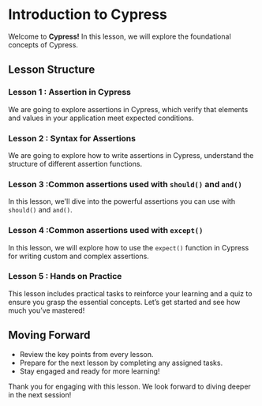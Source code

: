 # Introduction to Cypress

Welcome to **Cypress!** In this lesson, we will explore the foundational concepts of Cypress.

## Lesson Structure

### Lesson 1 : Assertion in Cypress

We are going to explore assertions in Cypress, which verify that elements and values in your application meet expected conditions.

### Lesson 2 : Syntax for Assertions 

We are going to explore how to write assertions in Cypress, understand the structure of different assertion functions.

### Lesson 3 :Common assertions used with `should()` and `and()` 

In this lesson, we'll dive into the powerful assertions you can use with `should()` and `and()`.

### Lesson 4 :Common assertions used with `except()`

In this lesson, we will explore how to use the `expect()` function in Cypress for writing custom and complex assertions.


### Lesson 5 : Hands on Practice

This lesson includes practical tasks to reinforce your learning and a quiz to ensure you grasp the essential concepts. Let’s get started and see how much you’ve mastered!



## Moving Forward

-   Review the key points from every lesson.
-   Prepare for the next lesson by completing any assigned tasks.
-   Stay engaged and ready for more learning!

Thank you for engaging with this lesson. We look forward to diving deeper in the next session!




<!--stackedit_data:
eyJoaXN0b3J5IjpbLTEwOTY2MzAwMDAsLTIyNTMxNTg2MF19
-->